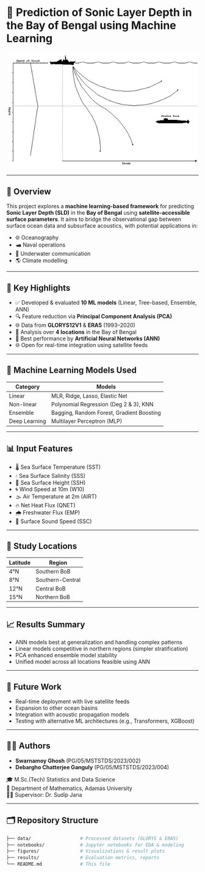 # 🌊 Prediction of Sonic Layer Depth in the Bay of Bengal using Machine Learning

<p align="center">
  <img src="Assets/sonic.gif" alt="Sonic Layer Depth" width="500"/>
</p>

---

## 📘 Overview

This project explores a **machine learning-based framework** for predicting **Sonic Layer Depth (SLD)** in the **Bay of Bengal** using **satellite-accessible surface parameters**. It aims to bridge the observational gap between surface ocean data and subsurface acoustics, with potential applications in:

- 🌐 Oceanography  
- 🛥 Naval operations  
- 📡 Underwater communication  
- 🌎 Climate modelling  

---

## 🧠 Key Highlights

- ✅ Developed & evaluated **10 ML models** (Linear, Tree-based, Ensemble, ANN)
- 🔍 Feature reduction via **Principal Component Analysis (PCA)**
- 🌐 Data from **GLORYS12V1** & **ERA5** (1993–2020)
- 🧭 Analysis over **4 locations** in the Bay of Bengal
- 🧮 Best performance by **Artificial Neural Networks (ANN)**  
- 🌐 Open for real-time integration using satellite feeds

---

## 🧪 Machine Learning Models Used

| Category        | Models                                                           |
|----------------|------------------------------------------------------------------|
| Linear          | MLR, Ridge, Lasso, Elastic Net                                  |
| Non-linear      | Polynomial Regression (Deg 2 & 3), KNN                           |
| Ensemble        | Bagging, Random Forest, Gradient Boosting                       |
| Deep Learning   | Multilayer Perceptron (MLP)     |

---

## 📊 Input Features

- 🌡 Sea Surface Temperature (SST)  
- 💧 Sea Surface Salinity (SSS)  
- 📏 Sea Surface Height (SSH)  
- 🌀 Wind Speed at 10m (W10)  
- 🌫 Air Temperature at 2m (AIRT)  
- 🔥 Net Heat Flux (QNET)  
- 🌧 Freshwater Flux (EMP)  
- 🎯 Surface Sound Speed (SSC)  

---

## 📍 Study Locations

| Latitude | Region            |
|----------|--------------------|
| 4°N      | Southern BoB       |
| 8°N      | Southern-Central   |
| 12°N     | Central BoB        |
| 15°N     | Northern BoB       |

---

## 📈 Results Summary

- ANN models best at generalization and handling complex patterns  
- Linear models competitive in northern regions (simpler stratification)  
- PCA enhanced ensemble model stability  
- Unified model across all locations feasible using ANN  

---

## 🔮 Future Work

- Real-time deployment with live satellite feeds  
- Expansion to other ocean basins  
- Integration with acoustic propagation models  
- Testing with alternative ML architectures (e.g., Transformers, XGBoost)  

---

## 👩‍🔬 Authors

- **Swarnamoy Ghosh** (PG/05/MSTSTDS/2023/002)  
- **Debargho Chatterjee Ganguly** (PG/05/MSTSTDS/2023/004)  

🎓 M.Sc.(Tech) Statistics and Data Science  
🧮 Department of Mathematics, Adamas University  
👨‍🏫 Supervisor: Dr. Sudip Jana

---

## 🗂 Repository Structure

```bash
├── data/                  # Processed datasets (GLORYS & ERA5)
├── notebooks/             # Jupyter notebooks for EDA & modeling
├── figures/               # Visualizations & result plots
├── results/               # Evaluation metrics, reports
└── README.md              # This file
